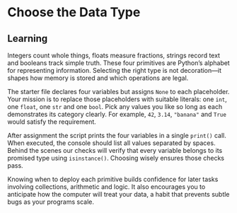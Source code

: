 # Choose the Data Type

## Learning
Integers count whole things, floats measure fractions, strings record text and booleans track simple truth. These four primitives are Python’s alphabet for representing information. Selecting the right type is not decoration—it shapes how memory is stored and which operations are legal.

The starter file declares four variables but assigns `None` to each placeholder. Your mission is to replace those placeholders with suitable literals: one `int`, one `float`, one `str` and one `bool`. Pick any values you like so long as each demonstrates its category clearly. For example, `42`, `3.14`, `"banana"` and `True` would satisfy the requirement.

After assignment the script prints the four variables in a single `print()` call. When executed, the console should list all values separated by spaces. Behind the scenes our checks will verify that every variable belongs to its promised type using `isinstance()`. Choosing wisely ensures those checks pass.

Knowing when to deploy each primitive builds confidence for later tasks involving collections, arithmetic and logic. It also encourages you to anticipate how the computer will treat your data, a habit that prevents subtle bugs as your programs scale.
